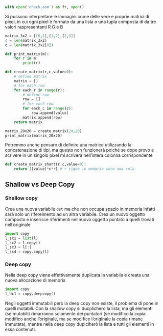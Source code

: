 ```python
with open('check.asm') as fr, open()
```

Si possono interpretare le immagini come delle vere e proprie matrici di pixel, in cui ogni pixel è formato da una lista o una tupla composta di da tre valori rappresentanti R G e B

```python
matrix_3x2 = [[0,1],[1,2],[2,3]]
r = len(matrix_3x2)
c = len(matrix_3x2[0])

def print_matrix(m):
	for r in m:
		print(r)

def create_matrix(r,c,value=0):
	# define matrix
	matrix = []
	# for each row
	for each_r in range(r):
		# define row
		row = []
		# for each row
		for each_c in range(c):
			row.append(value)
		matrix.append(row)
	return matrix

matrix_20x20 = create_matrix(20,20)
print_matrix(matrix_20x20)
```

Potremmo anche pensare di definire una matrice utilizzando la concatenazione di tipi, ma questo non funzionerà poiché se dopo provo a scrivere in un singolo pixel mi scriverà nell’intera colonna corrispondente

```python
def create_matrix_short(r,c,value=0):
	return [[value]*c*r] # r righe in memoria sono una sola
```


## Shallow vs Deep Copy
### Shallow copy
Crea una nuova variabile `dst` ma che non occupa spazio in memoria infatti sarà solo un rifereimento ad un altra variabile. Crea un nuovo oggetto composto e inserisce riferimenti nel nuovo oggetto puntato a quelli trovati nell’originale

```python
import copy
l_sc1 = list(l)
l_sc2 = l.copy()
l_sc3 = l[:]
l_sc4 = copy.copy(l)
```
### Deep copy
Nella deep copy viene effettivamente duplicata la variabile e creata una nuova allocazione di memoria
```python
import copy
l_dc1 = copy.deepcopy()
```

Negli oggetti immutabili però la deep copy non esiste, il problema di pone in quelli mutabili. Con la shallow copy si ducplicherò la lista, ma gli elementi (se mutabili) rimarranno solamente dei puntatori (se modifico la copia modifico anche l’originale, ma se modifico l’originale la copia rimane immutata), mentre nella deep copy duplciherò la lista e tutti gli elementi in essa contenuti.